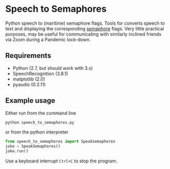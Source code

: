 
Speech to Semaphores
====================

Python speech to (maritime) semaphore flags.
Tools for converts speech to text and displaying the corresponding
[semaphore](https://en.wikipedia.org/wiki/Flag_semaphore) flags.
Very little practical purposes, may be useful for communicating with
similarly inclined friends via Zoom during a Pandemic lock-down.

Requirements
------------

  * Python (2.7, but should work with 3.x)
  * SpeechRecognition (3.8.1)
  * matplotlib (2.0)
  * pyaudio (0.2.11)

Example usage
-------------

Either run from the command line

```bash
python speech_to_semaphores.py
```

or from the python interpreter

```python
from speech_to_semaphores import SpeakSemaphores
joke = SpeakSemaphores()
joke.run()
```

Use a keyboard interrupt `Ctrl+C` to stop the program.

